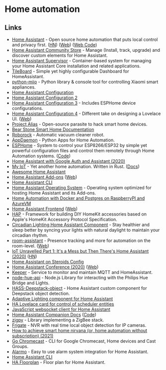 # Home automation

## Links

- [Home Assistant](https://github.com/home-assistant/home-assistant) - Open source home automation that puts local control and privacy first. ([HN](https://news.ycombinator.com/item?id=21665125)) ([Web](home-assistant.io)) ([Web Code](https://github.com/home-assistant/home-assistant.io))
- [Home Assistant Community Store](https://github.com/custom-components/hacs) - Manage (Install, track, upgrade) and discover custom elements for Home Assistant.
- [Home Assistant Supervisor](https://github.com/home-assistant/supervisor) - Container-based system for managing your Home Assistant Core installation and related applications.
- [TileBoard](https://github.com/resoai/TileBoard) - Simple yet highly configurable Dashboard for HomeAssistant.
- [python-miio](https://github.com/rytilahti/python-miio) - Python library & console tool for controlling Xiaomi smart appliances.
- [Home Assistant Configuration](https://github.com/teich/homeassistant)
- [Home Assistant Configuration 2](https://github.com/arsaboo/homeassistant-config)
- [Home Assistant Configuration 3](https://github.com/soffes/home) - Includes ESPHome device configurations.
- [Home Assistant Configuration 4](https://github.com/matt8707/hass-config) - Different take on designing a Lovelace UI. ([Web](https://community.home-assistant.io/t/a-different-take-on-designing-a-lovelace-ui/162594))
- [Project Alias](https://github.com/bjoernkarmann/project_alias) - Open-source parasite to hack smart home devices.
- [Bear Stone Smart Home Documentation](https://github.com/CCOSTAN/Home-AssistantConfig)
- [Roborock](https://en.roborock.com/) - Automatic vacuum cleaner robot.
- [AppDaemon](https://github.com/AppDaemon/appdaemon) - Python Apps for Home Automation.
- [ESPHome](https://esphome.io/) - System to control your ESP8266/ESP32 by simple yet powerful configuration files and control them remotely through Home Automation systems. ([Code](https://github.com/esphome/esphome))
- [Home Assistant with Google Auth and Assistant (2020)](https://mwitkow.me/posts/2020-04-25_homeassistant_google/)
- [My IoT](https://github.com/eigenein/my-iot-rs) - Yet another home automation. Written in Rust. ([Docs](https://eigenein.com/my-iot-rs/html/))
- [Awesome Home Assistant](https://github.com/frenck/awesome-home-assistant)
- [Home Assistant Add-ons](https://github.com/home-assistant/hassio-addons) ([Web](https://www.home-assistant.io/hassio/))
- [Home Assistant CLI](https://github.com/home-assistant/cli)
- [Home Assistant Operating System](https://github.com/home-assistant/operating-system) - Operating system optimized for hosting Home Assistant and its Add-ons.
- [Home Automation with Docker and Postgres on RaspberryPI and AzureVM](https://github.com/srozemuller/hassio-config)
- [Home Assistant Frontend](https://github.com/home-assistant/frontend) ([Web](https://demo.home-assistant.io/))
- [HAP](https://github.com/mtrudel/hap) - Framework for building DIY HomeKit accessories based on Apple's HomeKit Accessory Protocol Specification.
- [Circadian Lighting Home Assistant Component](https://github.com/claytonjn/hass-circadian_lighting) - Stay healthier and sleep better by syncing your lights with natural daylight to maintain your circadian rhythm.
- [room-assistant](https://github.com/mKeRix/room-assistant) - Presence tracking and more for automation on the room-level. ([Web](https://www.room-assistant.io/))
- [IoT Unravelled Part 1: It's a Mess but Then There's Home Assistant (2020)](https://www.troyhunt.com/iot-unravelled-part-1-its-a-mess-but-then-theres-home-assistant/) ([HN](https://news.ycombinator.com/item?id=25184763))
- [Home Assistant on Steroids Config](https://github.com/UbhiTS/ha-config-ataraxis)
- [Home Assistant Conference (2020)](https://www.youtube.com/watch?v=xSB_MuKkgxE) ([Web](https://www.home-assistant.io/conference/))
- [Keeper](https://github.com/nragon/keeper) - Service to monitor and maintain MQTT and HomeAssistant.
- [node-hue-api](https://github.com/peter-murray/node-hue-api) - Node.js Library for interacting with the Philips Hue Bridge and Lights.
- [HASS-Deepstack-object](https://github.com/robmarkcole/HASS-Deepstack-object) - Home Assistant custom component for Deepstack object detection.
- [Adaptive Lighting component for Home Assistant](https://github.com/basnijholt/adaptive-lighting)
- [HA Lovelace card for control of scheduler entities](https://github.com/nielsfaber/scheduler-card)
- [JavaScript websocket client for Home Assistant](https://github.com/home-assistant/home-assistant-js-websocket)
- [Home Assistant Companion Docs](https://companion.home-assistant.io/) ([Code](https://github.com/home-assistant/companion.home-assistant))
- [zigpy](https://github.com/zigpy/zigpy) - Library implementing a ZigBee stack.
- [Frigate](https://github.com/blakeblackshear/frigate) - NVR with real time local object detection for IP cameras.
- [How to achieve smart home nirvana (or, home automation without subscription) (2021)](https://arstechnica.com/information-technology/2021/03/how-to-achieve-smart-home-nirvana-or-home-automation-without-subscription/)
- [Go Chromecast](https://github.com/vishen/go-chromecast) - CLI for Google Chromecast, Home devices and Cast Groups.
- [Alarmo](https://github.com/nielsfaber/alarmo) - Easy to use alarm system integration for Home Assistant.
- [Home Assistant CLI](https://github.com/home-assistant-ecosystem/home-assistant-cli)
- [HA Floorplan](https://github.com/ExperienceLovelace/ha-floorplan) - Floor plan for Home Assistant.
